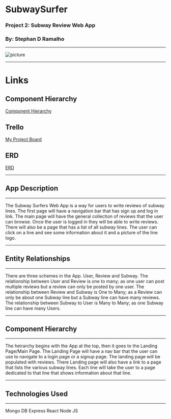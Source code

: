 # SubwaySurfer

### Project 2: Subway Review Web App

### By: Stephan D Ramalho

---

![picture](https://static01.nyt.com/packages/flash/photo/20090610-Lens-Showcase-SubwayArt/016-20090610-Showcase-SubwayArt.jpg)

---

# Links

## Component Hierarchy

[Component Hierarchy](https://lucid.app/lucidchart/e9698d3c-e009-4e7d-ac34-87f849b5572b/edit?viewport_loc=-21%2C64%2C1560%2C756%2C0_0&invitationId=inv_b7f22fc4-0ce5-498a-a2b3-58a97358ad39)

## Trello

[My Project Board](https://trello.com/invite/b/poozAc5o/ATTI56f231de0694f4e9c084f1d216926f18266D4040/subway-surfer)

## ERD

[ERD](https://drive.google.com/file/d/1Nqq-NP9CVvOiskwQ7pi0_ouXn9zHwBCn/view?usp=sharing)

---

## App Description

---

The Subway Surfers Web App is a way for users to write reviews of subway lines. The first page will have a navigation bar that has sign up and log in link. The main page will have the general collection of reviews that the user can browse. Once the user is logged in they will be able to write reviews. There will also be a page that has a list of all subway lines. The user can click on a line and see some information about it and a picture of the line logo.

---

## Entity Relationships

---

There are three schemes in the App. User, Review and Subway.
The relationship between User and Review is one to many; as one user can post multiple reviews but a review can only be posted by one user. The relationship between Review and Subway is One to Many; as a Review can only be about one Subway line but a Subway line can have many reviews. The relationship between Subway to User is Many to Many; as one Subway line can have many Users.

---

## Component Hierarchy

---

The heirarchy begins with the App at the top, then it goes to the Landing Page/Main Page. The Landing Page will have a nav bar that the user can use to navigate to a login page or a signup page. The landing page will be populated with reviews. There Landing page will also have a link to a page that lists the various subway lines. Each line will take the user to a page dedicated to that line that shows information about that line.

---

## Technologies Used

---

Mongo DB
Express
React
Node JS
